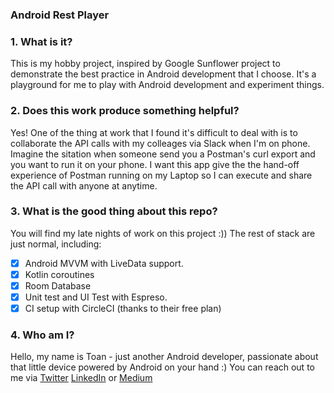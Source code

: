 ### Android Rest Player

### 1. What is it? 
This is my hobby project, inspired by Google Sunflower project to demonstrate the best practice in Android development that I choose. It's a playground for me to play with Android development and experiment things. 

### 2. Does this work produce something helpful? 
Yes! One of the thing at work that I found it's difficult to deal with is to collaborate the API calls with my colleages via Slack when I'm on phone. Imagine the sitation when someone send you a Postman's curl export and you want to run it on your phone. I want this app give the the hand-off experience of Postman running on my Laptop so I can execute and share the API call with anyone at anytime.

### 3. What is the good thing about this repo?
You will find my late nights of work on this project :)) The rest of stack are just normal, including:
- [x] Android MVVM with LiveData support.
- [x] Kotlin coroutines
- [x] Room Database
- [x] Unit test and UI Test with Espreso.
- [x] CI setup with CircleCI (thanks to their free plan)

### 4. Who am I? 
Hello, my name is Toan - just another Android developer, passionate about that little device powered by Android on your hand :) You can reach out to me via [Twitter](https://twitter.com/toan_mobi) [LinkedIn](https://www.linkedin.com/in/toan-tran-988a2616b/) or [Medium](https://medium.com/@toantran)